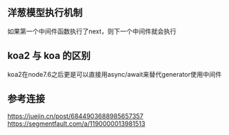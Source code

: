 ## 洋葱模型执行机制
如果第一个中间件函数执行了next，则下一个中间件就会执行

## koa2 与 koa 的区别
koa2在node7.6之后更是可以直接用async/await来替代generator使用中间件

## 参考连接
https://juejin.cn/post/6844903688985657357
https://segmentfault.com/a/1190000013981513